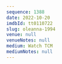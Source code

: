 ```yaml
---
sequence: 1388
date: 2022-10-20
imdbId: tt0110722
slug: oleanna-1994
venue: null
venueNotes: null
medium: Watch TCM
mediumNotes: null
---
```

